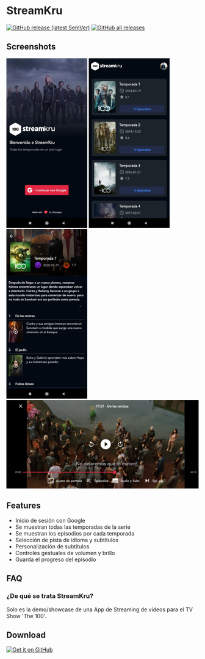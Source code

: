 # StreamKru

[![GitHub release (latest SemVer)](https://img.shields.io/github/v/release/m4nn3/streamkru.svg?logo=github&label=GitHub)](https://github.com/m4nn3/streamkru/releases/latest)
[![GitHub all releases](https://img.shields.io/github/downloads/m4nn3/streamkru/total?logo=github)](https://github.com/m4nn3/streamkru/releases/latest)

## Screenshots
<img src="https://raw.githubusercontent.com/M4NN3/streamkru/main/screenshots/1636726136671.jpg" height="444"> <img src="https://raw.githubusercontent.com/M4NN3/streamkru/main/screenshots/1636728552448.jpg" height="444"> <img src="https://raw.githubusercontent.com/M4NN3/streamkru/main/screenshots/1636728552443.jpg" height="444"> <img src="https://raw.githubusercontent.com/M4NN3/streamkru/main/screenshots/1636728552452.jpg" width="1332"> 

## Features
  * Inicio de sesión con Google
  * Se muestran todas las temporadas de la serie
  * Se muestran los episodios por cada temporada 
  * Selección de pista de idioma y subtítulos
  * Personalización de subtítulos
  * Controles gestuales de volumen y brillo
  * Guarda el progreso del episodio

## FAQ
### ¿De qué se trata StreamKru?
Solo es la demo/showcase de una App de Streaming de videos para el TV Show 'The 100'.

## Download
[<img src="https://raw.githubusercontent.com/andOTP/andOTP/master/assets/badges/get-it-on-github.png" alt="Get it on GitHub" height="75">](https://github.com/moneytoo/m4nn3/streamkru/latest)

